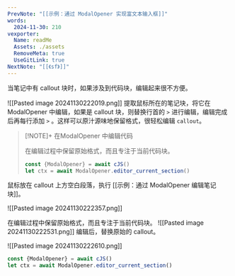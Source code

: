 ```yaml
---
PrevNote: "[[示例：通过 ModalOpener 实现富文本输入框]]"
words:
  2024-11-30: 210
vexporter:
  Name: readMe
  Assets: ./assets
  RemoveMeta: true
  UseGitLink: true
NextNote: "[[《sf》]]"
---
```



当笔记中有 callout 块时，如果涉及到代码块，编辑起来很不方便。

![[Pasted image 20241130222019.png]]
提取鼠标所在的笔记块，将它在 ModalOpener 中编辑，如果是 callout 块，则替换行首的 `>` 进行编辑，编辑完成后再每行添加 `>` 。这样可以原汁源味地保留格式，很轻松编辑 `callout`。



> [!NOTE]+ 在ModalOpener 中编辑代码
> 
> 
> 在编辑过程中保留原始格式，而且专注于当前代码块。
> 
> ```js
> const {ModalOpener} = await cJS()
> let ctx = await ModalOpener.editor_current_section()
> ```
> 
> 

鼠标放在 callout 上方空白段落，执行 [[示例：通过 ModalOpener 编辑笔记块]]。

![[Pasted image 20241130222357.png]]

在编辑过程中保留原始格式，而且专注于当前代码块。
![[Pasted image 20241130222531.png]]
编辑后，替换原始的 callout。

![[Pasted image 20241130222610.png]]


```js //templater
const {ModalOpener} = await cJS()
let ctx = await ModalOpener.editor_current_section()
```

